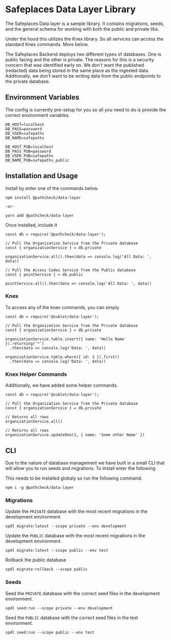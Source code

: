 # Safeplaces Data Layer Library

The Safeplaces Data layer is a sample library. It contains migrations, seeds, and the general schema for working with both the public and private libs.

Under the hood this utilizes the Knex library. So all services can access the standard Knex commands. More below.

The Safeplaces Backend deploys two different types of databases. One is public facing and the other is private. The reasons for this is a security concern that was identified early on. We don't want the published (redacted) data being stored in the same place as the ingested data. Additionally, we don’t want to be writing data from the public endpoints to the private database.

## Environment Variables

The config is currently pre-setup for you so all you need to do is provide the correct environment variables.

```
DB_HOST=localhost
DB_PASS=password
DB_USER=safepaths
DB_NAME=safepaths

DB_HOST_PUB=localhost
DB_PASS_PUB=password
DB_USER_PUB=safepaths
DB_NAME_PUB=safepaths_public

```

## Installation and Usage

Install by enter one of the commands below.

```
npm install @pathcheck/data-layer

-or-

yarn add @pathcheck/data-layer
```

Once installed, include it

```
const db = require('@pathcheck/data-layer');

// Pull the Organization Service from the Private database
const { organizationService } = db.private

organizationService.all().then(data => console.log('All Data: ', data))

// Pull the Access Codes Service from the Public database
const { pointService } = db.public

pointService.all().then(data => console.log('All Data: ', data))

```

### Knex

To access any of the knex commands, you can simply

```
const db = require('@sublet/data-layer');

// Pull the Organization Service from the Private database
const { organizationService } = db.private

organizationService.table.insert({ name: 'Hello Name' }).returning('*')
  .then(data => console.log('Data: ', data))

organizationService.table.where({ id: 1 }).first()
  .then(data => console.log('Data: ', data))

```

### Knex Helper Commands

Additionally, we have added some helper commands.

```
const db = require('@sublet/data-layer');

// Pull the Organization Service from the Private database
const { organizationService } = db.private

// Returns all rows
organizationService.all()

// Returns all rows
organizationService.updateOne(1, { name: 'Some other Name' })

```

## CLI

Due to the nature of database management we have built in a small CLI that will allow you to run seeds and migrations. To install enter the following.

This needs to be installed globaly so run the following command.

`npm i -g @pathcheck/data-layer`

### Migrations

Update the `PRIVATE` database with the most recent migrations in the development environment.

`spdl migrate:latest --scope private --env development`

Update the `PUBLIC` database with the most recent migrations in the development environment.

`spdl migrate:latest --scope public --env test`

Rollback the public database

`spdl migrate:rollback --scope public`

### Seeds

Seed the `PRIVATE` database with the correct seed files in the development environment.

`spdl seed:run --scope private --env development`

Seed the `PUBLIC` database with the correct seed files in the test environment.

`spdl seed:run --scope public --env test`
